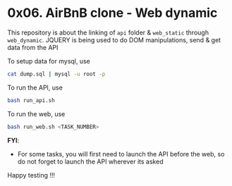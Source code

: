 # 0x06. AirBnB clone - Web dynamic

This repository is about the linking of `api` folder & `web_static` through `web_dynamic`. JQUERY is being used to do DOM manipulations, send & get data from the API

To setup data for mysql, use
```bash
cat dump.sql | mysql -u root -p
```

To run the API, use

```bash
bash run_api.sh
```  

To run the web, use

```bash
bash run_web.sh <TASK_NUMBER>
```

**FYI**:

- For some tasks, you will first need to launch the API before the web, so do not forget to launch the API wherever its asked

Happy testing !!!
